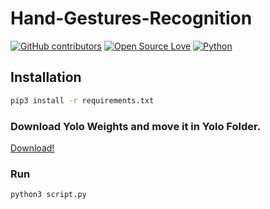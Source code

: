 # Hand-Gestures-Recognition


[![GitHub contributors](https://img.shields.io/badge/contributions-welcome-brightgreen.svg?style=flat)](https://github.com/ShahrozTanveer/Hand-Gestures-Recognition/pulls)
[![Open Source Love](https://badges.frapsoft.com/os/v1/open-source.png?v=103)](https://github.com/ellerbrock/open-source-badges/)
[![Python](https://img.shields.io/badge/Made%20with-Python-1f425f.svg)](https://www.python.org/)



## Installation
```sh
pip3 install -r requirements.txt
```
### Download Yolo Weights and move it in Yolo Folder.
[Download!](https://drive.google.com/file/d/1kTjSXHp5Y1EPLIMjqTvio0yaZCDNKook/view?usp=sharing)

### Run
```sh
python3 script.py
```

